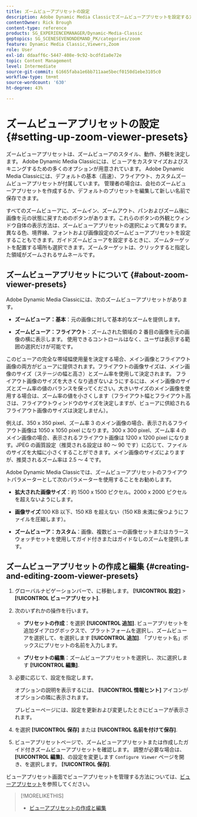 ```yaml
---
title: ズームビューアプリセットの設定
description: Adobe Dynamic Media Classicでズームビューアプリセットを設定する方法について説明します。
contentOwner: Rick Brough
content-type: reference
products: SG_EXPERIENCEMANAGER/Dynamic-Media-Classic
geptopics: SG_SCENESEVENONDEMAND_PK/categories/zoom
feature: Dynamic Media Classic,Viewers,Zoom
role: User
exl-id: ddaaff6c-5447-408e-9c92-bcdfd1a0e72e
topic: Content Management
level: Intermediate
source-git-commit: 61665faba1e6bb711aae5becf0150d1ebe3105c0
workflow-type: tm+mt
source-wordcount: '630'
ht-degree: 43%

---
```


# ズームビューアプリセットの設定{#setting-up-zoom-viewer-presets}

ズームビューアプリセットは、ズームビューアのスタイル、動作、外観を決定します。 Adobe Dynamic Media Classicには、ビューアをカスタマイズおよびスキニングするための多くのオプションが用意されています。 Adobe Dynamic Media Classicには、デフォルトの基本（高速）、フライアウト、カスタムズームビューアプリセットが付属しています。 管理者の場合は、会社のズームビューアプリセットを作成するか、デフォルトのプリセットを編集して新しい名前で保存できます。

すべてのズームビューアに、ズームイン、ズームアウト、パンおよびズーム後に画像を元の状態に戻すためのボタンがあります。これらのボタンの外観とウィンドウ自体の表示方法は、ズームビューアプリセットの選択によって異なります。 異なる色、境界線、フォントおよび画像設定のズームビューアプリセットを設定することもできます。ガイドズームビューアを設定するときに、ズームターゲットを配置する場所も選択できます。ズームターゲットは、クリックすると指定した領域がズームされるサムネールです。

## ズームビューアプリセットについて {#about-zoom-viewer-presets}

Adobe Dynamic Media Classicには、次のズームビューアプリセットがあります。

* **ズームビューア：基本**：元の画像に対して基本的なズームを提供します。

* **ズームビューア：フライアウト**：ズームされた領域の 2 番目の画像を元の画像の横に表示します。 使用できるコントロールはなく、ユーザは表示する範囲の選択だけが可能です。

このビューアの完全な帯域幅使用量を決定する場合、メイン画像とフライアウト画像の両方がビューアに提供されます。フライアウトの画像サイズは、メイン画像のサイズ（ステージの幅と高さ）とズーム率を使用して決定されます。 フライアウト画像のサイズを大きくなり過ぎないようにするには、メイン画像のサイズとズーム率の値のバランスを保ってください。大きいサイズのメイン画像を使用する場合は、ズーム率の値を小さくします（フライアウト幅とフライアウト高さは、フライアウトウィンドウのサイズを決定しますが、ビューアに供給されるフライアウト画像のサイズは決定しません）。

例えば、350 x 350 pixel、ズーム率 3 のメイン画像の場合、表示されるフライアウト画像は 1050 x 1050 pixel になります。300 x 300 pixel、ズーム率 4 のメイン画像の場合、表示されるフライアウト画像は 1200 x 1200 pixel になります。JPEG の画質設定（推奨される設定は 80 ～ 90 です）に応じて、ファイルのサイズを大幅に小さくすることができます。メイン画像のサイズによりますが、推奨されるズーム率は 2.5 ～ 4 です。

Adobe Dynamic Media Classicでは、ズームビューアプリセットのフライアウトパラメーターとして次のパラメーターを使用することをお勧めします。

* **拡大された画像サイズ**：約 1500 x 1500 ピクセル。2000 x 2000 ピクセルを超えないようにします。

* **画像サイズ**:100 KB 以下、150 KB を超えない（150 KB 未満に保つようにファイルを圧縮します）。

* **ズームビューア：カスタム**：画像、複数ビューの画像セットまたはカラースウォッチセットを使用してガイド付きまたはガイドなしのズームを提供します。

## ズームビューアプリセットの作成と編集 {#creating-and-editing-zoom-viewer-presets}

1. グローバルナビゲーションバーで、に移動します。 **[!UICONTROL 設定]** > **[!UICONTROL ビューアプリセット]**.
1. 次のいずれかの操作を行います。

   * **プリセットの作成**：を選択 **[!UICONTROL 追加]**. ビューアプリセットを追加ダイアログボックスで、プラットフォームを選択し、ズームビューアを選択して、を選択します **[!UICONTROL 追加]**. 「プリセット名」ボックスにプリセットの名前を入力します。

   * **プリセットの編集**：ズームビューアプリセットを選択し、次に選択します **[!UICONTROL 編集]**.

1. 必要に応じて、設定を指定します。

   オプションの説明を表示するには、 **[!UICONTROL 情報ヒント]** アイコンがオプションの隣に表示されます。

   プレビューページには、設定を更新および変更したときにビューアが表示されます。

1. を選択 **[!UICONTROL 保存]** または **[!UICONTROL 名前を付けて保存]**.
1. ビューアプリセットページで、ズームビューアプリセットまたは作成したガイド付きズームビューアプリセットを確認します。 調整が必要な場合は、 **[!UICONTROL 編集]**、の設定を変更します `Configure Viewer` ページを開き、を選択します。 **[!UICONTROL 保存]**.

ビューアプリセット画面でビューアプリセットを管理する方法については、[ビューアプリセット](application-setup.md#viewer_presets)を参照してください。

>[!MORELIKETHIS]
>
>* [ビューアプリセットの作成と編集](application-setup.md#adding_and_editing_viewer_presets)
